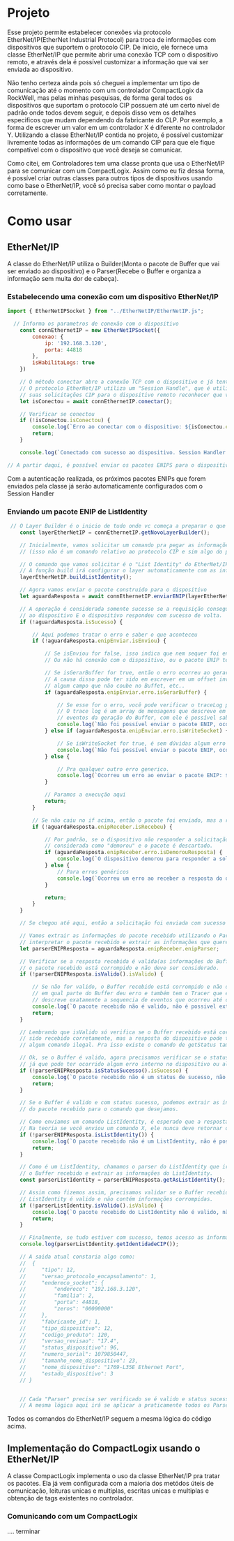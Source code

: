 # Projeto
Esse projeto permite estabelecer conexões via protocolo EtherNet/IP(EtherNet Industrial Protocol) para troca de informações com dispositivos que suportem o protocolo CIP. De inicio, ele fornece uma classe EtherNet/IP que permite abrir uma conexão TCP com o dispositivo remoto, e através dela é possível customizar a informação que vai ser enviada ao dispositivo.

Não tenho certeza ainda pois só cheguei a implementar um tipo de comunicação até o momento com um controlador CompactLogix da RockWell, mas pelas minhas pesquisas, de forma geral todos os dispositivos que suportam o protocolo CIP possuem até um certo nivel de padrão onde todos devem seguir, e depois disso vem os detalhes especificos que mudam dependendo da fabricante do CLP. Por exemplo, a forma de escrever um valor em um controlador X é diferente no controlador Y. Utilizando a classe EtherNet/IP contida no projeto, é possível customizar livremente todas as informações de um comando CIP para que ele fique compatível com o dispositivo que você deseja se comunicar.

Como citei, em Controladores tem uma classe pronta que usa o EtherNet/IP para se comunicar com um CompactLogix. Assim como eu fiz dessa forma, é possível criar outras classes para outros tipos de dispositivos usando como base o EtherNet/IP, você só precisa saber como montar o payload corretamente.

# Como usar
## EtherNet/IP
A classe do EtherNet/IP utiliza o Builder(Monta o pacote de Buffer que vai ser enviado ao dispositivo) e o Parser(Recebe o Buffer e organiza a informação sem muita dor de cabeça). 

### Estabelecendo uma conexão com um dispositivo EtherNet/IP
```javascript
import { EtherNetIPSocket } from "../EtherNetIP/EtherNetIP.js";

  // Informa os parametros de conexão com o dispositivo
    const connEthernetIP = new EtherNetIPSocket({
        conexao: {
            ip: '192.168.3.120',
            porta: 44818
        },
        isHabilitaLogs: true
    })

    // O método conectar abre a conexão TCP com o dispositivo e já tenta iniciar a solicitação de Register Session com o dispositivo.
    // O protocolo EtherNet/IP utiliza um "Session Handle", que é utilizado como uma chave que você precisa informar em
    // suas solicitações CIP para o dispositivo remoto reconhecer que você está autorizado a fazer solicitações.
    let isConectou = await connEthernetIP.conectar();

    // Verificar se conectou
    if (!isConectou.isConectou) {
        console.log(`Erro ao conectar com o dispositivo: ${isConectou.erro.descricao}`);
        return;
    }

    console.log(`Conectado com sucesso ao dispositivo. Session Handler é ${connEthernetIP.getSessionHandlerID()}`);

// A partir daqui, é possível enviar os pacotes ENIPS para o dispositivo.
```
Com a autenticação realizada, os próximos pacotes ENIPs que forem enviados pela classe já serão automaticamente configurados com o Session Handler

### Enviando um pacote ENIP de ListIdentity
```javascript
 // O Layer Builder é o inicio de tudo onde vc começa a preparar o que vc vai solicitar ao dispositivo
    const layerEtherNetIP = connEthernetIP.getNovoLayerBuilder();

    // Inicialmente, vamos solicitar um comando pra pegar as informações basicas do dispositivo como nome, IP, versão, etc..
    // (isso não é um comando relativo ao protocolo CIP e sim algo do protocolo EtherNet/IP que todo dispositivo tem implementado)

    // O comando que vamos solicitar é o "List Identity" do EtherNet/IP, que retorna informações basicas que descrevem o dispositivo.
    // A função build irá configurar o layer automaticamente com as informações necessarias.
    layerEtherNetIP.buildListIdentity();

    // Agora vamos enviar o pacote construido para o dispositivo
    let aguardaResposta = await connEthernetIP.enviarENIP(layerEtherNetIP);

    // A operação é considerada somente sucesso se a requisição conseguiu ser enviada
    // ao dispositivo E o dispositivo respondeu com sucesso de volta.
    if (!aguardaResposta.isSucesso) {

        // Aqui podemos tratar o erro e saber o que aconteceu
        if (!aguardaResposta.enipEnviar.isEnviou) {

            // Se isEnviou for false, isso indica que nem sequer foi enviada ao dispositivo.
            // Ou não há conexão com o dispositivo, ou o pacote ENIP tem algum erro.

            // Se isGerarBuffer for true, então o erro ocorreu ao gerar o buffer do pacote ENIP.
            // A causa disso pode ter sido em escrever em um offset invalido, algum valor invalido informado em
            // algum campo que não coube no Buffet, etc..
            if (aguardaResposta.enipEnviar.erro.isGerarBuffer) {

                // Se esse for o erro, você pode verificar o traceLog para saber exatamente onde ocorreu o erro.
                // O trace log é um array de mensagens que descreve em ordem exatamente a sequencia de
                // eventos da geração do Buffer, com ele é possível saber exatamente onde ocorreu o erro.
                console.log(`Não foi possível enviar o pacote ENIP, ocorreu um erro ao gerar o buffer: ${aguardaResposta.enipEnviar.erro.descricao}. Trace log da geração: ${aguardaResposta.enipEnviar.erro.erroGerarBuffer.traceLog.join(' -> ')}`);
            } else if (aguardaResposta.enipEnviar.erro.isWriteSocket) {

                // Se isWriteSocket for true, é sem dúvidas algum erro de conexão
                console.log(`Não foi possível enviar o pacote ENIP, ocorreu um erro ao escrever no Socket(ta sem conexão provavélmente): ${aguardaResposta.enipEnviar.erro.descricao}`);
            } else {

                // Pra qualquer outro erro generico.
                console.log(`Ocorreu um erro ao enviar o pacote ENIP: ${aguardaResposta.enipEnviar.erro.descricao}`);
            }

            // Paramos a execução aqui
            return;
        }

        // Se não caiu no if acima, então o pacote foi enviado, mas a resposta não foi processada com sucesso
        if (!aguardaResposta.enipReceber.isRecebeu) {

            // Por padrão, se o dispositivo não responder a solicitação em 9000ms, a solicitação é
            // considerada como "demorou" e o pacote é descartado.
            if (aguardaResposta.enipReceber.erro.isDemorouResposta) {
                console.log(`O dispositivo demorou para responder a solicitação, o pacote será ignorado.`);
            } else {
                // Para erros genéricos 
                console.log(`Ocorreu um erro ao receber a resposta do dispositivo: ${aguardaResposta.enipReceber.erro.descricao}`);
            }

            return;
        }
    }

    // Se chegou até aqui, então a solicitação foi enviada com sucesso e o dispositivo respondeu com sucesso. 

    // Vamos extrair as informações do pacote recebido utilizando o Parser. O Parser é responsável por
    // interpretar o pacote recebido e extrair as informações que queremos. 
    let parserENIPResposta = aguardaResposta.enipReceber.enipParser;

    // Verificar se a resposta recebida é valida(as informações do Buffer recebidas estão corretas). Se não for, então
    // o pacote recebido está corrompido e não deve ser considerado.
    if (!parserENIPResposta.isValido().isValido) {

        // Se não for valido, o Buffer recebido está corrompido e não deve ser considerado. isValido retorna a descrição
        // em qual parte do Buffer deu erro e também tem o Tracer que é um array de mensagens que
        // descreve exatamente a sequencia de eventos que ocorreu até chegar no erro.
        console.log(`O pacote recebido não é valido, não é possivel extrair informações. Motivo: ${parserENIPResposta.isValido().erro.descricao}. Trace log: ${parserENIPResposta.isValido().tracer.getHistoricoOrdenado().join(' -> ')}`);
        return;
    }

    // Lembrando que isValido só verifica se o Buffer recebido está correto. O pacote pode ter
    // sido recebido corretamente, mas a resposta do dispositivo pode ter sido um erro devido a
    // algum comando ilegal. Pra isso existe o comando de getStatus também.

    // Ok, se o Buffer é valido, agora precisamos verificar se o status da solicitação é valido,
    // já que pode ter ocorrido algum erro interno no dispositivo ou alguma informação que não foi possivel ser processada.
    if (!parserENIPResposta.isStatusSucesso().isSucesso) {
        console.log(`O pacote recebido não é um status de sucesso, não é possivel extrair informações. Status recebido: ${parserENIPResposta.getStatus().codigo}: ${parserENIPResposta.getStatus().mensagem}`);
        return;
    }

    // Se o Buffer é valido e com status sucesso, podemos extrair as informações
    // do pacote recebido para o comando que desejamos.

    // Como enviamos um comando ListIdentity, é esperado que a resposta seja também um ListIdentity.
    // Na teoria se você enviou um comando X, ele nunca deve retornar outra coisa além de X, mas sei lá coisas estranhas podem acontecer.
    if (!parserENIPResposta.isListIdentity()) {
        console.log(`O pacote recebido não é um ListIdentity, não é possivel extrair informações.`);
        return;
    }

    // Como é um ListIdentity, chamamos o parser do ListIdentity que irá pegar
    // o Buffer recebido e extrair as informações do ListIdentity.
    const parserListIdentity = parserENIPResposta.getAsListIdentity();

    // Assim como fizemos assim, precisamos validar se o Buffer recebido do
    // ListIdentity é valido e não contém informações corrompidas.
    if (!parserListIdentity.isValido().isValido) {
        console.log(`O pacote recebido do ListIdentity não é valido, não é possivel extrair informações. Motivo: ${parserListIdentity.isValido().erro.descricao}. Trace log: ${parserListIdentity.isValido().tracer.getHistoricoOrdenado().join(' -> ')}`);
        return;
    }

    // Finalmente, se tudo estiver com sucesso, temos acesso as informações do dispositivo solicitadas.
    console.log(parserListIdentity.getIdentidadeCIP());

    // A saida atual constaria algo como:
    //  {
    //     "tipo": 12,
    //     "versao_protocolo_encapsulamento": 1,
    //     "endereco_socket": {
    //         "endereco": "192.168.3.120",
    //         "familia": 2,
    //         "porta": 44818,
    //         "zeros": "00000000"
    //     },
    //     "fabricante_id": 1,
    //     "tipo_dispositivo": 12,
    //     "codigo_produto": 120,
    //     "versao_revisao": "17.4",
    //     "status_dispositivo": 96,
    //     "numero_serial": 1079850447,
    //     "tamanho_nome_dispositivo": 23,
    //     "nome_dispositivo": "1769-L35E Ethernet Port",
    //     "estado_dispositivo": 3
    // }


    // Cada "Parser" precisa ser verificado se é valido e status sucesso. É meio que se fosse um "lego", você recebe todo o Buffer inicial, e vai montando ele aos poucos, e a cada montagem, você precisa verificar se o que você recebeu está no formato que deveria.
    // A mesma lógica aqui irá se aplicar a praticamente todos os Parsers.
```
Todos os comandos do EtherNet/IP seguem a mesma lógica do código acima.

## Implementação do CompactLogix usando o EtherNet/IP
A classe CompactLogix implementa o uso da classe EtherNet/IP pra tratar os pacotes. Ela já vem configurada com a maioria dos metódos úteis de comunicação, leituras unicas e multiplas, escritas unicas e multiplas e obtenção de tags existentes no controlador.

### Comunicando com um CompactLogix

.... terminar
